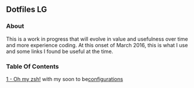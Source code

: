 ## Dotfiles LG


### About

This is a work in progress that will evolve in value and usefulness over time and more experience coding.
At this onset of March 2016, this is what I use and some links I found be useful at the time.


### Table Of Contents

[1 - Oh my zsh!](http://ohmyz.sh/) with my soon to be[configurations](http://stevendobbelaere.be/installing-and-configuring-the-oh-my-zsh-shell/)
